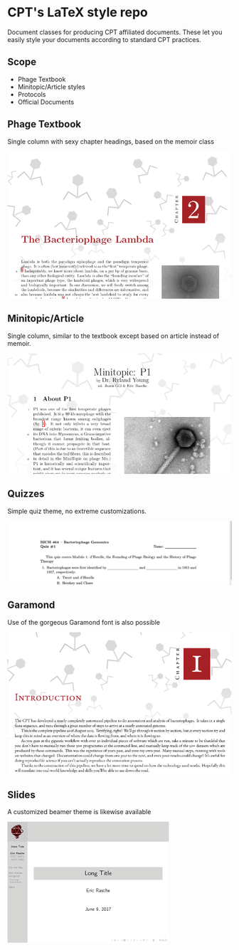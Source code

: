 # CPT's LaTeX style repo 
Document classes for producing CPT affiliated documents. These let you easily
style your documents according to standard CPT practices.

## Scope

- Phage Textbook
- Minitopic/Article styles
- Protocols
- Official Documents


## Phage Textbook

Single column with sexy chapter headings, based on the memoir class

![](./images/Selection_556.png)

## Minitopic/Article

Single column, similar to the textbook except based on article instead of memoir.

![](./images/Selection_557.png)

## Quizzes

Simple quiz theme, no extreme customizations.

![](./images/Utvalg_095.png)

## Garamond

Use of the gorgeous Garamond font is also possible

![](./images/Selection_603.png)

## Slides

A customized beamer theme is likewise available

![](./images/slides.png)
